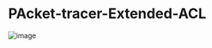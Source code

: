 # PAcket-tracer-Extended-ACL

![image](https://github.com/user-attachments/assets/95fcd559-7c86-4c0e-a758-229edc632f81)
